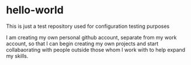 # hello-world
This is just a test repository used for configuration testing purposes

I am creating my own personal github account, separate from my work account, 
so that I can begin creating my own projects and start collabaorating with
people outside those whom I work with to help expand my skills.

